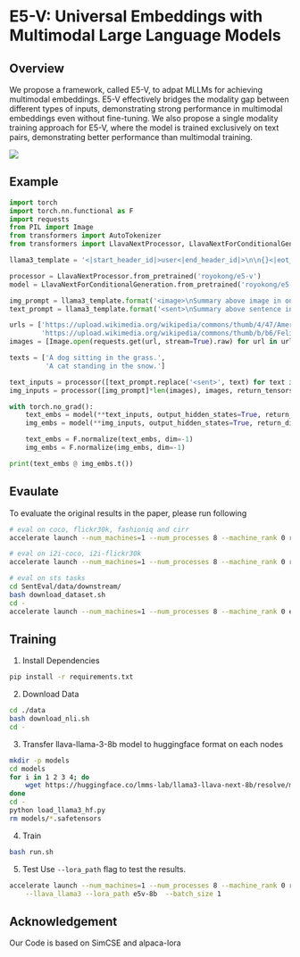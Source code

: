 # E5-V: Universal Embeddings with Multimodal Large Language Models

## Overview
We propose a framework, called E5-V, to adpat MLLMs for achieving multimodal embeddings. E5-V effectively bridges the modality gap between different types of inputs, demonstrating strong performance in multimodal embeddings even without fine-tuning. We also propose a single modality training approach for E5-V, where the model is trained exclusively on text pairs, demonstrating better performance than multimodal training.

![](figure/e5v.png)

## Example
``` python
import torch
import torch.nn.functional as F
import requests
from PIL import Image
from transformers import AutoTokenizer
from transformers import LlavaNextProcessor, LlavaNextForConditionalGeneration

llama3_template = '<|start_header_id|>user<|end_header_id|>\n\n{}<|eot_id|><|start_header_id|>assistant<|end_header_id|>\n\n \n'

processor = LlavaNextProcessor.from_pretrained('royokong/e5-v')
model = LlavaNextForConditionalGeneration.from_pretrained('royokong/e5-v', torch_dtype=torch.float16).cuda()

img_prompt = llama3_template.format('<image>\nSummary above image in one word: ')
text_prompt = llama3_template.format('<sent>\nSummary above sentence in one word: ')

urls = ['https://upload.wikimedia.org/wikipedia/commons/thumb/4/47/American_Eskimo_Dog.jpg/360px-American_Eskimo_Dog.jpg',
        'https://upload.wikimedia.org/wikipedia/commons/thumb/b/b6/Felis_catus-cat_on_snow.jpg/179px-Felis_catus-cat_on_snow.jpg']
images = [Image.open(requests.get(url, stream=True).raw) for url in urls]

texts = ['A dog sitting in the grass.',
         'A cat standing in the snow.']

text_inputs = processor([text_prompt.replace('<sent>', text) for text in texts], return_tensors="pt", padding=True).to('cuda')
img_inputs = processor([img_prompt]*len(images), images, return_tensors="pt", padding=True).to('cuda')

with torch.no_grad():
    text_embs = model(**text_inputs, output_hidden_states=True, return_dict=True).hidden_states[-1][:, -1, :]
    img_embs = model(**img_inputs, output_hidden_states=True, return_dict=True).hidden_states[-1][:, -1, :]

    text_embs = F.normalize(text_embs, dim=-1)
    img_embs = F.normalize(img_embs, dim=-1)

print(text_embs @ img_embs.t())
```


## Evaulate
To evaluate the original results in the paper, please run following
```sh
# eval on coco, flickr30k, fashioniq and cirr
accelerate launch --num_machines=1 --num_processes 8 --machine_rank 0 retrieval.py  --use_e5v 

# eval on i2i-coco, i2i-flickr30k
accelerate launch --num_machines=1 --num_processes 8 --machine_rank 0 retrieval.py  --use_e5v  --ocr_replace_text

# eval on sts tasks
cd SentEval/data/downstream/
bash download_dataset.sh
cd -
accelerate launch --num_machines=1 --num_processes 8 --machine_rank 0 eval_sts.py --model_name_or_path royokong/e5-v
```

## Training
1. Install Dependencies

``` sh
pip install -r requirements.txt
```

2. Download Data

``` sh
cd ./data
bash download_nli.sh
cd -
```

3. Transfer llava-llama-3-8b model to huggingface format on each nodes

``` sh
mkdir -p models
cd models
for i in 1 2 3 4; do
    wget https://huggingface.co/lmms-lab/llama3-llava-next-8b/resolve/main/model-0000$i-of-00004.safetensors
done
cd -
python load_llama3_hf.py
rm models/*.safetensors
```

4. Train
``` sh
bash run.sh
```

5. Test
Use `--lora_path` flag to test the results.
``` sh
accelerate launch --num_machines=1 --num_processes 8 --machine_rank 0 retrieval.py \
    --llava_llama3 --lora_path e5v-8b  --batch_size 1
```


## Acknowledgement
Our Code is based on SimCSE and alpaca-lora
